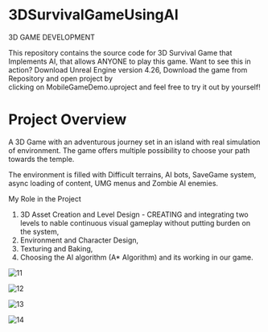 # 3DSurvivalGameUsingAI

3D GAME DEVELOPMENT

This repository contains the source code for 3D Survival Game that Implements AI, that allows ANYONE to play this game. 
Want to see this in action? Download Unreal Engine version 4.26, Download the game from Repository and open project by  
clicking on MobileGameDemo.uproject and feel free to try it out by yourself!

# Project Overview

A 3D Game with an adventurous journey set in an island with real simulation of environment. The game offers multiple 
possibility to choose your path towards the temple.

The environment is filled with Difficult terrains,  AI bots, SaveGame system, async loading of content, UMG menus and Zombie AI enemies.

My Role in the Project 

1. 3D Asset Creation and Level Design - CREATING and integrating two levels to nable continuous visual gameplay 
   without putting burden on the system, 
2. Environment and Character Design,
3. Texturing and Baking,
4. Choosing the AI algorithm (A* Algorithm) and its working in our game.

![11](https://user-images.githubusercontent.com/65701541/193421904-31b0ebe9-dca8-4339-9fca-ec408d5af3b9.png)

![12](https://user-images.githubusercontent.com/65701541/193438883-7afa9539-46ec-4f04-b959-14d2cc9973b9.png)

![13](https://user-images.githubusercontent.com/65701541/193438889-c489835b-dce8-47a4-b17c-a901f2cca8a2.png)

![14](https://user-images.githubusercontent.com/65701541/193438911-5fa19279-891c-4676-8027-f08860e05e52.png)
